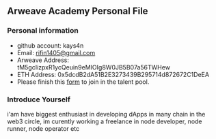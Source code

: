 ## Arweave Academy Personal File

### Personal information

- github account: kays4n
- Email: rifin1405@gmail.com
- Arweave Address: tM5gcIizpxR1ycQeuin9eMIOIg8W0JB5B07a56TWHew
- ETH Address: 0x5dcdB2dA51B2E3273439B295714d872672C1DeEA
- Please finish this [form](https://docs.google.com/forms/d/e/1FAIpQLSfWA5fIIcBgmRppm3jNz5vmf9Mai_QMVil-2pO4r7YKn_Zhtw/viewform?usp=sf_link) to join in the talent pool.

### Introduce Yourself
 i'am have biggest enthusiast in developing dApps in many chain in the web3 circle, im curently working a freelance in node developer, node runner, node operator etc
